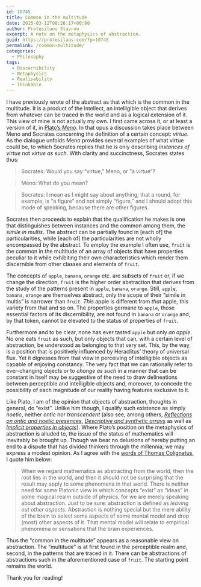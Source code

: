 ```yaml
---
id: 10745
title: Common in the multitude
date: 2015-03-12T08:26:17+00:00
author: Protesilaos Stavrou
excerpt: A note on the metaphysics of abstraction.
guid: https://protesilaos.com/?p=10745
permalink: /common-multitude/
categories:
  - Philosophy
tags:
  - Discernibility
  - Metaphysics
  - Realisability
  - Thinkable
---
```

I have previously wrote of the abstract as that which is the common in the multitude. It is a product of the intellect, an intelligible object that derives from whatever can be traced in the world and as a logical extension of it. This view of mine is not actually my own. I first came across it, or at least a version of it, in <a title="Meno by Plato" href="http://classics.mit.edu/Plato/meno.html" target="_blank">Plato&#8217;s <em>Meno</em></a>. In that opus a discussion takes place between Meno and Socrates concerning the definition of a certain concept: _virtue_. As the dialogue unfolds Meno provides several examples of what virtue could be, to which Socrates replies that he is only describing _instances of virtue_ not _virtue as such_. With clarity and succinctness, Socrates states thus:

> Socrates: Would you say &#8220;virtue,&#8221; Meno, or &#8220;a virtue&#8221;?
  
> Meno: What do you mean?
  
> Socrates: I mean as I might say about anything; that a round, for example, is &#8220;a figure&#8221; and not simply &#8220;figure,&#8221; and I should adopt this mode of speaking, because there are other figures.

Socrates then proceeds to explain that the qualification he makes is one that distinguishes between instances and the common among them, the _simile in multis_. The abstract can be partially found in [each of] the particularities, while [each of] the particularities are not wholly encompassed by the abstract. To employ the example I often use, `fruit` is the common in the multitude of an array of objects that have properties peculiar to it while exhibiting their own characteristics which render them discernible from other classes and elements of `fruit`.

The concepts of `apple`, `banana`, `orange` etc. are subsets of `fruit` or, if we change the direction, `fruit` is the higher order abstraction that derives from the study of the patterns present in `apple`, `banana`, `orange`. Still, `apple`, `banana`, `orange` are themselves abstract, only the scope of their &#8220;simile in multis&#8221; is narrower than `fruit`. _This_ apple is different from _that_ apple, this variety from that and so on. The properties germane to `apple`, those essential factors of its discernibility, are not found in `banana` or `orange` and, by that token, cannot be elevated to the status of properties of `fruit`.

Furthermore and to be clear, none has ever tasted `apple` but only _an apple_. No one eats `fruit` as such, but only objects that can, with a certain level of abstraction, be understood as belonging to that very set. This, by the way, is a position that is positively influenced by Heraclitus&#8217; theory of universal flux. Yet it digresses from that view in perceiving of intelligible objects as capable of enjoying constancy. The very fact that we can rationally refer to ever-changing objects or to _change as such_ in a manner that can be constant in itself may be suggestive of the need to draw delineations between perceptible and intelligible objects and, moreover, to concede the possibility of each magnitude of our reality having features exclusive to it.

Like Plato, I am of the opinion that objects of abstraction, thoughts in general, do &#8220;exist&#8221;. Unlike him though, I qualify such existence as simply _noetic_, neither _ontic_ nor _transcendent_ (also see, among others, _[Reflections on ontic and noetic presences](https://protesilaos.com/ontic-noetic-presences/ "Reflections on ontic and noetic presences")_, _[Descriptive and synthetic arrays](https://protesilaos.com/descriptive-synthetic-arrays/ "Descriptive and synthetic arrays")_ as well as _[Implicit properties in objects](https://protesilaos.com/implicit-properties-objects/ "Implicit properties in objects")_). Where Plato&#8217;s position on the metaphysics of abstraction is alluded to, the issue of the status of mathematics will inevitably be brought up. Though we bear no delusions of hereby putting an end to a dispute that has divided thinkers through the millennia, we may express a modest opinion. As I agree with the <a title="An explanation for Wigner's &quot;Unreasonable effective ness of mathematics in the natural sciences&quot;" href="http://www.thomascool.eu/Papers/Math/2015-01-09-Explanation-Wigner.pdf" target="_blank">words of Thomas Colignatus</a>, I quote him below:

> When we regard mathematics as abstracting from the world, then the root lies in the world, and then it should not be surprising that the result may apply to some phenomena in that world. There is neither need for some Platonic view in which concepts &#8220;exist&#8221; as &#8220;ideas&#8221; in some magical realm outside of physics, for we are merely speaking about abstraction. Just to be sure: abstraction is defined as _leaving out other aspects_. Abstraction is nothing special but the mere ability of the brain to select some aspects of some mental model and drop (most) other aspects of it. That mental model will relate to empirical phenomena or sensations that the brain experiences.

Thus the &#8220;common in the multitude&#8221; appears as a reasonable view on abstraction. The &#8220;multitude&#8221; is at first found in the perceptible realm and, second, in the patterns that are traced in it. There can be abstractions of abstractions such in the aforementioned case of `fruit`. The starting point remains the world.

Thank you for reading!